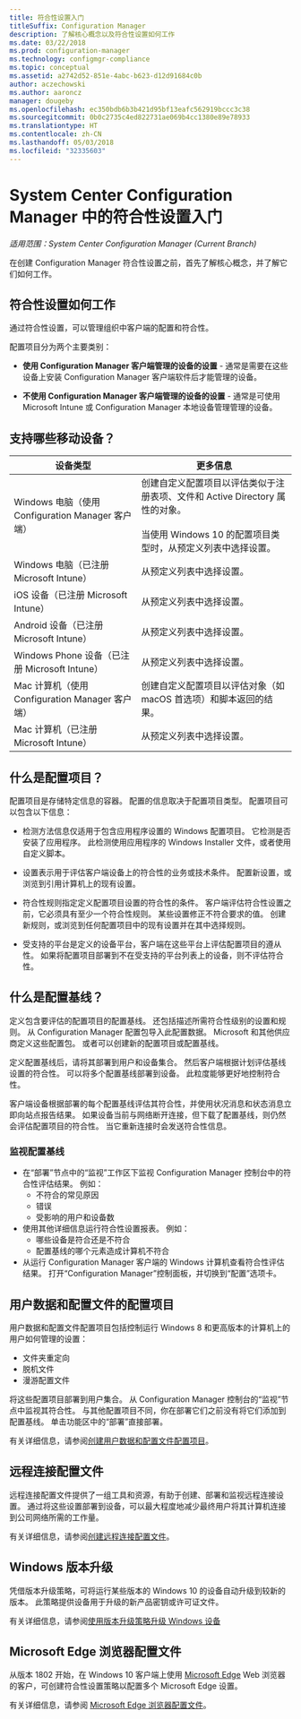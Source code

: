 ```yaml
---
title: 符合性设置入门
titleSuffix: Configuration Manager
description: 了解核心概念以及符合性设置如何工作
ms.date: 03/22/2018
ms.prod: configuration-manager
ms.technology: configmgr-compliance
ms.topic: conceptual
ms.assetid: a2742d52-851e-4abc-b623-d12d91684c0b
author: aczechowski
ms.author: aaroncz
manager: dougeby
ms.openlocfilehash: ec350bdb6b3b421d95bf13eafc562919bccc3c38
ms.sourcegitcommit: 0b0c2735c4ed822731ae069b4cc1380e89e78933
ms.translationtype: HT
ms.contentlocale: zh-CN
ms.lasthandoff: 05/03/2018
ms.locfileid: "32335603"
---
```

# <a name="get-started-with-compliance-settings-in-system-center-configuration-manager"></a>System Center Configuration Manager 中的符合性设置入门

*适用范围：System Center Configuration Manager (Current Branch)*

在创建 Configuration Manager 符合性设置之前，首先了解核心概念，并了解它们如何工作。  



## <a name="how-compliance-settings-work"></a>符合性设置如何工作  
 通过符合性设置，可以管理组织中客户端的配置和符合性。  

 配置项目分为两个主要类别：  

-   **使用 Configuration Manager 客户端管理的设备的设置** - 通常是需要在这些设备上安装 Configuration Manager 客户端软件后才能管理的设备。  

-   **不使用 Configuration Manager 客户端管理的设备的设置** - 通常是可使用 Microsoft Intune 或 Configuration Manager 本地设备管理管理的设备。  



## <a name="what-devices-are-supported"></a>支持哪些移动设备？  

| 设备类型 | 更多信息 |  
|------------|----------------------|  
| Windows 电脑（使用 Configuration Manager 客户端） | 创建自定义配置项目以评估类似于注册表项、文件和 Active Directory 属性的对象。<br /><br /> 当使用 Windows 10 的配置项目类型时，从预定义列表中选择设置。 |  
| Windows 电脑（已注册 Microsoft Intune） | 从预定义列表中选择设置。 |  
| iOS 设备（已注册 Microsoft Intune） | 从预定义列表中选择设置。 |  
| Android 设备（已注册 Microsoft Intune） | 从预定义列表中选择设置。 |  
| Windows Phone 设备（已注册 Microsoft Intune） | 从预定义列表中选择设置。 |  
| Mac 计算机（使用 Configuration Manager 客户端） | 创建自定义配置项目以评估对象（如 macOS 首选项）和脚本返回的结果。 |  
| Mac 计算机（已注册 Microsoft Intune） | 从预定义列表中选择设置。 |  



## <a name="what-is-a-configuration-item"></a>什么是配置项目？  
 配置项目是存储特定信息的容器。 配置的信息取决于配置项目类型。 配置项目可以包含以下信息：

-   检测方法信息仅适用于包含应用程序设置的 Windows 配置项目。 它检测是否安装了应用程序。 此检测使用应用程序的 Windows Installer 文件，或者使用自定义脚本。  

-   设置表示用于评估客户端设备上的符合性的业务或技术条件。 配置新设置，或浏览到引用计算机上的现有设置。  

-   符合性规则指定定义配置项目设置的符合性的条件。 客户端评估符合性设置之前，它必须具有至少一个符合性规则。 某些设置修正不符合要求的值。 创建新规则，或浏览到任何配置项目中的现有设置并在其中选择规则。  

-   受支持的平台是定义的设备平台，客户端在这些平台上评估配置项目的遵从性。 如果将配置项目部署到不在受支持的平台列表上的设备，则不评估符合性。  



## <a name="what-is-a-configuration-baseline"></a>什么是配置基线？  
 定义包含要评估的配置项目的配置基线。 还包括描述所需符合性级别的设置和规则。 从 Configuration Manager 配置包导入此配置数据。 Microsoft 和其他供应商定义这些配置包。 或者可以创建新的配置项目或配置基线。  

 定义配置基线后，请将其部署到用户和设备集合。 然后客户端根据计划评估基线设置的符合性。 可以将多个配置基线部署到设备。 此粒度能够更好地控制符合性。 

 客户端设备根据部署的每个配置基线评估其符合性，并使用状况消息和状态消息立即向站点报告结果。 如果设备当前与网络断开连接，但下载了配置基线，则仍然会评估配置项目的符合性。 当它重新连接时会发送符合性信息。  

### <a name="monitoring-configuration-baselines"></a>监视配置基线
- 在“部署”节点中的“监视”工作区下监视 Configuration Manager 控制台中的符合性评估结果。 例如：
    - 不符合的常见原因
    - 错误
    - 受影响的用户和设备数
- 使用其他详细信息运行符合性设置报表。 例如：
    - 哪些设备是符合还是不符合
    - 配置基线的哪个元素造成计算机不符合
- 从运行 Configuration Manager 客户端的 Windows 计算机查看符合性评估结果。 打开“Configuration Manager”控制面板，并切换到“配置”选项卡。  



## <a name="user-data-and-profiles-configuration-items"></a>用户数据和配置文件的配置项目  
 用户数据和配置文件配置项目包括控制运行 Windows 8 和更高版本的计算机上的用户如何管理的设置：  
   - 文件夹重定向
   - 脱机文件
   - 漫游配置文件  

将这些配置项目部署到用户集合。 从 Configuration Manager 控制台的“监视”节点中监视其符合性。 与其他配置项目不同，你在部署它们之前没有将它们添加到配置基线。 单击功能区中的“部署”直接部署。  

 有关详细信息，请参阅[创建用户数据和配置文件配置项目](/sccm/compliance/deploy-use/create-user-data-and-profiles-configuration-items)。  



## <a name="remote-connection-profiles"></a>远程连接配置文件  
 远程连接配置文件提供了一组工具和资源，有助于创建、部署和监视远程连接设置。 通过将这些设置部署到设备，可以最大程度地减少最终用户将其计算机连接到公司网络所需的工作量。  

有关详细信息，请参阅[创建远程连接配置文件](/sccm/compliance/deploy-use/create-remote-connection-profiles)。  



## <a name="windows-edition-upgrade"></a>Windows 版本升级
凭借版本升级策略，可将运行某些版本的 Windows 10 的设备自动升级到较新的版本。 此策略提供设备用于升级的新产品密钥或许可证文件。

有关详细信息，请参阅[使用版本升级策略升级 Windows 设备](/sccm/compliance/deploy-use/upgrade-windows-version)



## <a name="microsoft-edge-browser-profiles"></a>Microsoft Edge 浏览器配置文件
<!-- 1357310 -->
从版本 1802 开始，在 Windows 10 客户端上使用 [Microsoft Edge](https://technet.microsoft.com/microsoft-edge/bb265256) Web 浏览器的客户，可创建符合性设置策略以配置多个 Microsoft Edge 设置。 

有关详细信息，请参阅 [Microsoft Edge 浏览器配置文件](/sccm/compliance/deploy-use/browser-profiles)。

